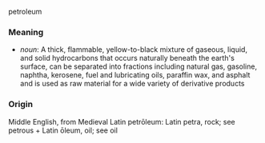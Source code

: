 petroleum
### Meaning
+ _noun_: A thick, flammable, yellow-to-black mixture of gaseous, liquid, and solid hydrocarbons that occurs naturally beneath the earth's surface, can be separated into fractions including natural gas, gasoline, naphtha, kerosene, fuel and lubricating oils, paraffin wax, and asphalt and is used as raw material for a wide variety of derivative products

### Origin

Middle English, from Medieval Latin petrōleum: Latin petra, rock; see petrous + Latin ōleum, oil; see oil
